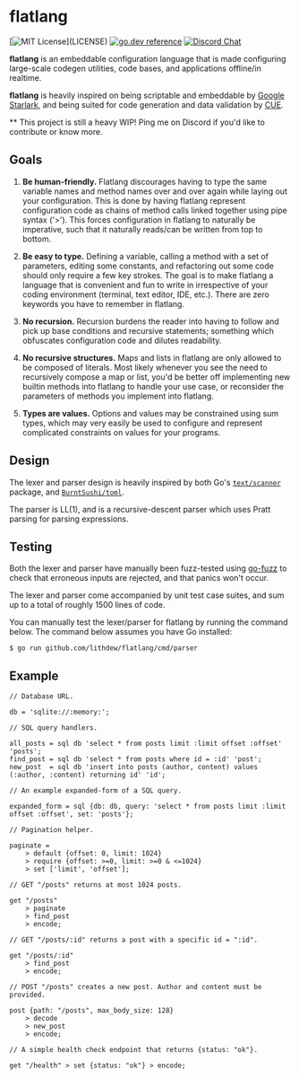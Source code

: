 # flatlang

[![MIT License](https://img.shields.io/apm/l/atomic-design-ui.svg?)](LICENSE)
[![go.dev reference](https://img.shields.io/badge/go.dev-reference-007d9c?logo=go&logoColor=white&style=flat-square)](https://pkg.go.dev/github.com/lithdew/flatlang)
[![Discord Chat](https://img.shields.io/discord/697002823123992617)](https://discord.gg/HZEbkeQ)

**flatlang** is an embeddable configuration language that is made configuring large-scale codegen utilities, code bases, and applications offline/in realtime.

**flatlang** is heavily inspired on being scriptable and embeddable by [Google Starlark](https://github.com/bazelbuild/starlark), and being suited for code generation and data validation by [CUE](https://cuelang.org/).

** This project is still a heavy WIP! Ping me on Discord if you'd like to contribute or know more.

## Goals

1. **Be human-friendly.** Flatlang discourages having to type the same variable names and method names over and over again while laying out your configuration. This is done by having flatlang represent configuration code as chains of method calls linked together using pipe syntax ('>'). This forces configuration in flatlang to naturally be imperative, such that it naturally reads/can be written from top to bottom.

2. **Be easy to type.** Defining a variable, calling a method with a set of parameters, editing some constants, and refactoring out some code should only require a few key strokes. The goal is to make flatlang a language that is convenient and fun to write in irrespective of your coding environment (terminal, text editor, IDE, etc.). There are zero keywords you have to remember in flatlang.

3. **No recursion.** Recursion burdens the reader into having to follow and pick up base conditions and recursive statements; something which obfuscates configuration code and dilutes readability.

4. **No recursive structures.** Maps and lists in flatlang are only allowed to be composed of literals. Most likely whenever you see the need to recursively compose a map or list, you'd be better off implementing new builtin methods into flatlang to handle your use case, or reconsider the parameters of methods you implement into flatlang.

5. **Types are values.** Options and values may be constrained using sum types, which may very easily be used to configure and represent complicated constraints on values for your programs.

## Design

The lexer and parser design is heavily inspired by both Go's [`text/scanner`](https://golang.org/pkg/text/scanner/) package, and [`BurntSushi/toml`](https://github.com/BurntSushi/toml).

The parser is LL(1), and is a recursive-descent parser which uses Pratt parsing for parsing expressions.

## Testing

Both the lexer and parser have manually been fuzz-tested using [go-fuzz](https://github.com/dvyukov/go-fuzz) to check that erroneous inputs are rejected, and that panics won't occur.

The lexer and parser come accompanied by unit test case suites, and sum up to a total of roughly 1500 lines of code.

You can manually test the lexer/parser for flatlang by running the command below. The command below assumes you have Go installed:

```
$ go run github.com/lithdew/flatlang/cmd/parser
```

## Example

```
// Database URL.

db = 'sqlite://:memory:';

// SQL query handlers.

all_posts = sql db 'select * from posts limit :limit offset :offset' 'posts';
find_post = sql db 'select * from posts where id = :id' 'post';
new_post  = sql db 'insert into posts (author, content) values (:author, :content) returning id' 'id';

// An example expanded-form of a SQL query.

expanded_form = sql {db: db, query: 'select * from posts limit :limit offset :offset', set: 'posts'};

// Pagination helper.

paginate =
    > default {offset: 0, limit: 1024}
    > require {offset: >=0, limit: >=0 & <=1024}
    > set ['limit', 'offset'];

// GET "/posts" returns at most 1024 posts.

get "/posts"
	> paginate
	> find_post
	> encode;

// GET "/posts/:id" returns a post with a specific id = ":id".

get "/posts/:id"
    > find_post
    > encode;

// POST "/posts" creates a new post. Author and content must be provided.

post {path: "/posts", max_body_size: 128}
	> decode
	> new_post
	> encode;

// A simple health check endpoint that returns {status: "ok"}.

get "/health" > set {status: "ok"} > encode;
```

